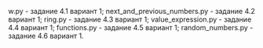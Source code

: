w.py - задание 4.1 вариант 1;
next_and_previous_numbers.py - задание 4.2 вариант 1;
ring.py - задание 4.3 вариант 1;
value_expression.py - задание 4.4 вариант 1;
functions.py - задание 4.5 вариант 1;
random_numbers.py - задание 4.6 вариант 1.
